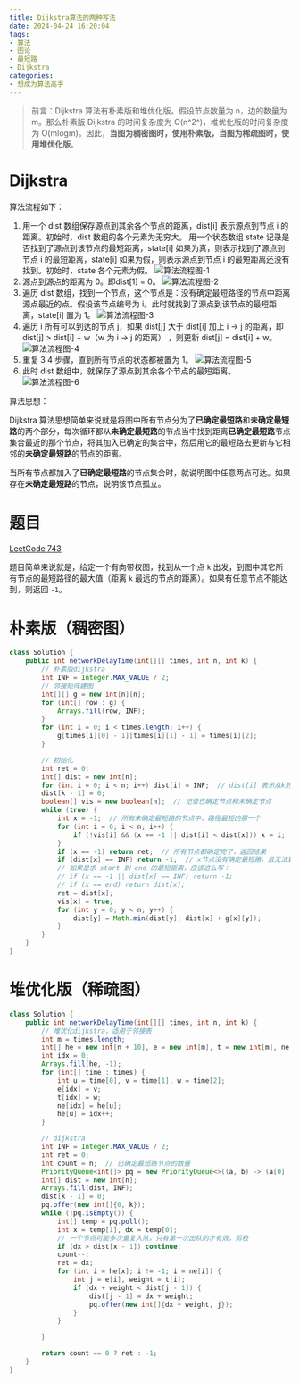 ```yaml
---
title: Dijkstra算法的两种写法
date: 2024-04-24 16:20:04
tags:
- 算法
- 图论
- 最短路
- Dijkstra
categories:
- 想成为算法高手
---
```


> 前言：Dijkstra 算法有朴素版和堆优化版。假设节点数量为 n，边的数量为 m。那么朴素版 Dijkstra 的时间复杂度为 O(n^2^)，堆优化版的时间复杂度为 O(mlogm)。因此，**当图为稠密图时，使用朴素版，当图为稀疏图时，使用堆优化版**。

# Dijkstra

算法流程如下：

1. 用一个 dist 数组保存源点到其余各个节点的距离，dist[i] 表示源点到节点 i 的距离。初始时，dist 数组的各个元素为无穷大。
	用一个状态数组 state 记录是否找到了源点到该节点的最短距离，state[i] 如果为真，则表示找到了源点到节点 i 的最短距离，state[i] 如果为假，则表示源点到节点 i 的最短距离还没有找到。初始时，state 各个元素为假。
	![算法流程图-1](./Dijkstra算法的两种写法/Dijkstra算法流程图1.png)
2. 源点到源点的距离为 0。即dist[1] = 0。
	![算法流程图-2](./Dijkstra算法的两种写法/Dijkstra算法流程图2.png)
3. 遍历 dist 数组，找到一个节点，这个节点是：没有确定最短路径的节点中距离源点最近的点。假设该节点编号为 i。此时就找到了源点到该节点的最短距离，state[i] 置为 1。
	![算法流程图-3](./Dijkstra算法的两种写法/Dijkstra算法流程图3.png)
4. 遍历 i 所有可以到达的节点 j，如果 dist[j] 大于 dist[i] 加上 i -> j 的距离，即 dist[j] > dist[i] + w（w 为 i -> j 的距离） ，则更新 dist[j] = dist[i] + w。
	![算法流程图-4](./Dijkstra算法的两种写法/Dijkstra算法流程图4.png)
5. 重复 3 4 步骤，直到所有节点的状态都被置为 1。
	![算法流程图-5](./Dijkstra算法的两种写法/Dijkstra算法流程图5.png)
6. 此时 dist 数组中，就保存了源点到其余各个节点的最短距离。
	![算法流程图-6](./Dijkstra算法的两种写法/Dijkstra算法流程图6.png)

算法思想：

Dijkstra 算法思想简单来说就是将图中所有节点分为了**已确定最短路**和**未确定最短路**的两个部分，每次循环都从**未确定最短路**的节点当中找到距离**已确定最短路**节点集合最近的那个节点，将其加入已确定的集合中，然后用它的最短路去更新与它相邻的**未确定最短路**的节点的距离。

当所有节点都加入了**已确定最短路**的节点集合时，就说明图中任意两点可达。如果存在**未确定最短路**的节点，说明该节点孤立。



# 题目

[LeetCode 743](https://leetcode.cn/problems/network-delay-time/description/)

题目简单来说就是，给定一个有向带权图，找到从一个点 `k` 出发，到图中其它所有节点的最短路径的最大值（距离 `k` 最远的节点的距离）。如果有任意节点不能达到，则返回 `-1`。



# 朴素版（稠密图）

```java
class Solution {
    public int networkDelayTime(int[][] times, int n, int k) {
        // 朴素版dijkstra
        int INF = Integer.MAX_VALUE / 2;
        // 邻接矩阵建图
        int[][] g = new int[n][n];
        for (int[] row : g) {
            Arrays.fill(row, INF);
        }
        for (int i = 0; i < times.length; i++) {
            g[times[i][0] - 1][times[i][1] - 1] = times[i][2];
        }

        // 初始化
        int ret = 0;
        int[] dist = new int[n];
        for (int i = 0; i < n; i++) dist[i] = INF;  // dist[i] 表示从k到i的最短路径
      	dist[k - 1] = 0;
        boolean[] vis = new boolean[n];  // 记录已确定节点和未确定节点
        while (true) {
            int x = -1;  // 所有未确定最短路的节点中，路径最短的那一个
            for (int i = 0; i < n; i++) {
                if (!vis[i] && (x == -1 || dist[i] < dist[x])) x = i;
            }
            if (x == -1) return ret;  // 所有节点都确定完了，返回结果
            if (dist[x] == INF) return -1;  // x节点没有确定最短路，且无法到达
          	// 如果是求 start 到 end 的最短距离，应该这么写：
          	// if (x == -1 || dist[x] == INF) return -1;
          	// if (x == end) return dist[x];
            ret = dist[x];
            vis[x] = true;
            for (int y = 0; y < n; y++) {
                dist[y] = Math.min(dist[y], dist[x] + g[x][y]);
            }
        }
    }
}
```



# 堆优化版（稀疏图）

```java
class Solution {
    public int networkDelayTime(int[][] times, int n, int k) {
        // 堆优化dijkstra，适用于邻接表
        int m = times.length;
        int[] he = new int[n + 10], e = new int[m], t = new int[m], ne = new int[m];
        int idx = 0;
        Arrays.fill(he, -1);
        for (int[] time : times) {
            int u = time[0], v = time[1], w = time[2];
            e[idx] = v;
            t[idx] = w;
            ne[idx] = he[u];
            he[u] = idx++;
        }

        // dijkstra
        int INF = Integer.MAX_VALUE / 2;
        int ret = 0;
        int count = n;  // 已确定最短路节点的数量
        PriorityQueue<int[]> pq = new PriorityQueue<>((a, b) -> (a[0] - b[0]));
        int[] dist = new int[n];
        Arrays.fill(dist, INF);
        dist[k - 1] = 0;
        pq.offer(new int[]{0, k});
        while (!pq.isEmpty()) {
            int[] temp = pq.poll();
            int x = temp[1], dx = temp[0];
          	// 一个节点可能多次重复入队，只有第一次出队的才有效，剪枝
            if (dx > dist[x - 1]) continue;  
            count--;
            ret = dx;
            for (int i = he[x]; i != -1; i = ne[i]) {
                int j = e[i], weight = t[i];
                if (dx + weight < dist[j - 1]) {
                    dist[j - 1] = dx + weight;
                    pq.offer(new int[]{dx + weight, j});
                }
            }

        }

        return count == 0 ? ret : -1;
    }
}
```

